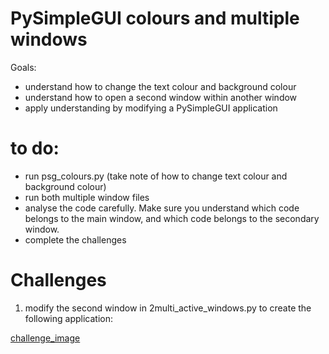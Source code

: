 # PySimpleGUI colours and multiple windows
Goals:
- understand how to change the text colour and background colour
- understand how to open a second window within another window
- apply understanding by modifying a PySimpleGUI application

# to do:
- run psg_colours.py (take note of how to change text colour and background colour)
- run both multiple window files
- analyse the code carefully. Make sure you understand which code belongs to the main window, and which code belongs to the secondary window.
- complete the challenges

# Challenges
1. modify the second window in 2multi_active_windows.py to create the following application: 

[challenge_image]( button_presses.png "example GUI interface")
